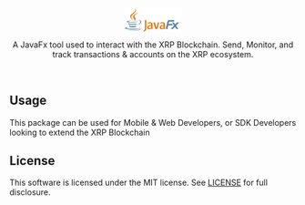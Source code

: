 <br/>
<p align="center">
    <a href="https://github.com/TheArchitect123"><img src="./xrp.png" align="center" width=100/></a>
</p>

<p align="center">
A JavaFx tool used to interact with the XRP Blockchain. Send, Monitor, and track transactions & accounts on the XRP ecosystem.
</p>
<br/>

## Usage

This package can be used for Mobile & Web Developers, or SDK Developers looking to extend the XRP Blockchain

## License

This software is licensed under the MIT license. See [LICENSE](./LICENSE) for full disclosure.
